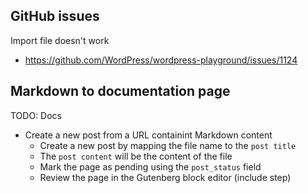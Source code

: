 ## GitHub issues
Import file doesn't work
- https://github.com/WordPress/wordpress-playground/issues/1124

## Markdown to documentation page
TODO: Docs

- Create a new post from a URL containint Markdown content
  - Create a new post by mapping the file name to the `post title`
  - The `post content` will be the content of the file
  - Mark the page as pending using the `post_status` field
  - Review the page in the Gutenberg block editor (include step)